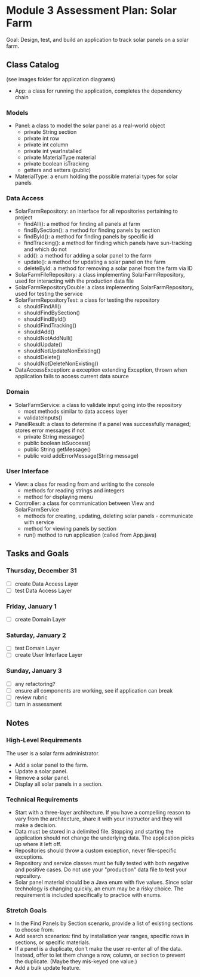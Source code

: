 # Module 3 Assessment Plan: Solar Farm
Goal: Design, test, and build an application to track solar panels on a solar farm.

## Class Catalog
(see images folder for application diagrams)
* App: a class for running the application, completes the dependency chain
### Models
* Panel: a class to model the solar panel as a real-world object
  * private String section
  * private int row
  * private int column
  * private int yearInstalled
  * private MaterialType material
  * private boolean isTracking
  * getters and setters (public)  
* MaterialType: a enum holding the possible material types for solar panels
### Data Access
* SolarFarmRepository: an interface for all repositories pertaining to project
  * findAll(): a method for finding all panels at farm
  * findBySection(): a method for finding panels by section
  * findById(): a method for finding panels by specific id
  * findTracking(): a method for finding which panels have sun-tracking and which do not  
  * add(): a method for adding a solar panel to the farm
  * update(): a method for updating a solar panel on the farm
  * deleteById: a method for removing a solar panel from the farm via ID  
* SolarFarmFileRepository: a class implementing SolarFarmRepository, used for interacting with the production data file
* SolarFarmRepositoryDouble: a class implementing SolarFarmRepository, used for testing the service
* SolarFarmRepositoryTest: a class for testing the repository
  * shouldFindAll()
  * shouldFindBySection()
  * shouldFindById()
  * shouldFindTracking()
  * shouldAdd()
  * shouldNotAddNull()
  * shouldUpdate()  
  * shouldNotUpdateNonExisting()
  * shouldDelete()
  * shouldNotDeleteNonExisting()  
* DataAccessException: a exception extending Exception, thrown when application fails to access current data source
### Domain
* SolarFarmService: a class to validate input going into the repository
  * most methods similar to data access layer
  * validateInputs()  
* PanelResult: a class to determine if a panel was successfully managed; stores error messages if not
  * private String message()
  * public boolean isSuccess()
  * public String getMessage()
  * public void addErrorMessage(String message)  
### User Interface
* View: a class for reading from and writing to the console
  * methods for reading strings and integers
  * method for displaying menu 
* Controller: a class for communication between View and SolarFarmService
  * methods for creating, updating, deleting solar panels - communicate with service
  * method for viewing panels by section
  * run() method to run application (called from App.java)  

## Tasks and Goals
### Thursday, December 31
* [ ] create Data Access Layer
* [ ] test Data Access Layer
### Friday, January 1
* [ ] create Domain Layer
### Saturday, January 2
* [ ] test Domain Layer
* [ ] create User Interface Layer
### Sunday, January 3
* [ ] any refactoring?
* [ ] ensure all components are working, see if application can break
* [ ] review rubric
* [ ] turn in assessment
## Notes
### High-Level Requirements
The user is a solar farm administrator.

* Add a solar panel to the farm.
* Update a solar panel.
* Remove a solar panel.
* Display all solar panels in a section.
### Technical Requirements
* Start with a three-layer architecture. If you have a compelling reason to vary from the architecture, share it with your instructor and they will make a decision.
* Data must be stored in a delimited file. Stopping and starting the application should not change the underlying data. The application picks up where it left off.
* Repositories should throw a custom exception, never file-specific exceptions.
* Repository and service classes must be fully tested with both negative and positive cases. Do not use your "production" data file to test your repository.
* Solar panel material should be a Java enum with five values. Since solar technology is changing quickly, an enum may be a risky choice. The requirement is included specifically to practice with enums.

### Stretch Goals
* In the Find Panels by Section scenario, provide a list of existing sections to choose from.
* Add search scenarios: find by installation year ranges, specific rows in sections, or specific materials.
* If a panel is a duplicate, don't make the user re-enter all of the data. Instead, offer to let them change a row, column, or section to prevent the duplicate. (Maybe they mis-keyed one value.)
* Add a bulk update feature.